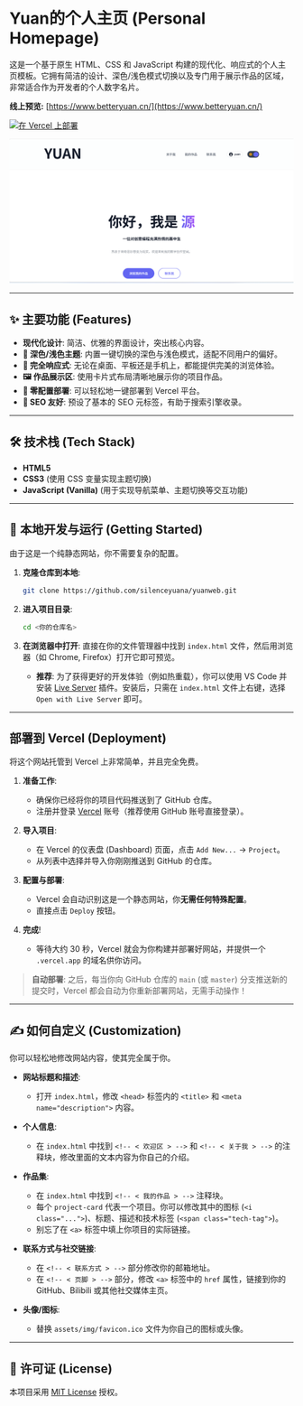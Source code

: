 # Yuan的个人主页 (Personal Homepage)

这是一个基于原生 HTML、CSS 和 JavaScript 构建的现代化、响应式的个人主页模板。它拥有简洁的设计、深色/浅色模式切换以及专门用于展示作品的区域，非常适合作为开发者的个人数字名片。

**线上预览:** [https://www.betteryuan.cn/](https://www.betteryuan.cn/)

[![在 Vercel 上部署](https://vercel.com/button)](https://vercel.com/new/clone?repository-url=https%3A%2F%2Fgithub.com%2F<你的GitHub用户名>%2F<你的仓库名>)

![网站截图](./screenshot.png)


---

## ✨ 主要功能 (Features)

-   **现代化设计**: 简洁、优雅的界面设计，突出核心内容。
-   **🎨 深色/浅色主题**: 内置一键切换的深色与浅色模式，适配不同用户的偏好。
-   **📱 完全响应式**: 无论在桌面、平板还是手机上，都能提供完美的浏览体验。
-   **🖼️ 作品展示区**: 使用卡片式布局清晰地展示你的项目作品。
-   **🚀 零配置部署**: 可以轻松地一键部署到 Vercel 平台。
-   **📝 SEO 友好**: 预设了基本的 SEO 元标签，有助于搜索引擎收录。

---

## 🛠️ 技术栈 (Tech Stack)

-   **HTML5**
-   **CSS3** (使用 CSS 变量实现主题切换)
-   **JavaScript (Vanilla)** (用于实现导航菜单、主题切换等交互功能)

---

## 🚀 本地开发与运行 (Getting Started)

由于这是一个纯静态网站，你不需要复杂的配置。

1.  **克隆仓库到本地**:
    ```bash
    git clone https://github.com/silenceyuana/yuanweb.git
    ```

2.  **进入项目目录**:
    ```bash
    cd <你的仓库名>
    ```

3.  **在浏览器中打开**:
    直接在你的文件管理器中找到 `index.html` 文件，然后用浏览器（如 Chrome, Firefox）打开它即可预览。

    *   **推荐**: 为了获得更好的开发体验（例如热重载），你可以使用 VS Code 并安装 [Live Server](https://marketplace.visualstudio.com/items?itemName=ritwickdey.LiveServer) 插件。安装后，只需在 `index.html` 文件上右键，选择 `Open with Live Server` 即可。

---

## 部署到 Vercel (Deployment)

将这个网站托管到 Vercel 上非常简单，并且完全免费。

1.  **准备工作**:
    *   确保你已经将你的项目代码推送到了 GitHub 仓库。
    *   注册并登录 [Vercel](https://vercel.com/) 账号（推荐使用 GitHub 账号直接登录）。

2.  **导入项目**:
    *   在 Vercel 的仪表盘 (Dashboard) 页面，点击 `Add New...` -> `Project`。
    *   从列表中选择并导入你刚刚推送到 GitHub 的仓库。

3.  **配置与部署**:
    *   Vercel 会自动识别这是一个静态网站，你**无需任何特殊配置**。
    *   直接点击 `Deploy` 按钮。

4.  **完成**!
    *   等待大约 30 秒，Vercel 就会为你构建并部署好网站，并提供一个 `.vercel.app` 的域名供你访问。

> **自动部署**: 之后，每当你向 GitHub 仓库的 `main` (或 `master`) 分支推送新的提交时，Vercel 都会自动为你重新部署网站，无需手动操作！

---

## ✍️ 如何自定义 (Customization)

你可以轻松地修改网站内容，使其完全属于你。

-   **网站标题和描述**:
    *   打开 `index.html`，修改 `<head>` 标签内的 `<title>` 和 `<meta name="description">` 内容。

-   **个人信息**:
    *   在 `index.html` 中找到 `<!-- < 欢迎区 > -->` 和 `<!-- < 关于我 > -->` 的注释块，修改里面的文本内容为你自己的介绍。

-   **作品集**:
    *   在 `index.html` 中找到 `<!-- < 我的作品 > -->` 注释块。
    *   每个 `project-card` 代表一个项目。你可以修改其中的图标 (`<i class="...">`)、标题、描述和技术标签 (`<span class="tech-tag">`)。
    *   别忘了在 `<a>` 标签中填上你项目的实际链接。

-   **联系方式与社交链接**:
    *   在 `<!-- < 联系方式 > -->` 部分修改你的邮箱地址。
    *   在 `<!-- < 页脚 > -->` 部分，修改 `<a>` 标签中的 `href` 属性，链接到你的 GitHub、Bilibili 或其他社交媒体主页。

-   **头像/图标**:
    *   替换 `assets/img/favicon.ico` 文件为你自己的图标或头像。

---

## 📄 许可证 (License)

本项目采用 [MIT License](LICENSE) 授权。
